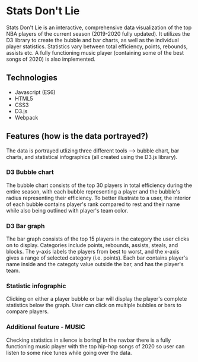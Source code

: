 # Stats Don't Lie
Stats Don't Lie is an interactive, comprehensive data visualization of the top NBA players of the current season (2019-2020 fully updated). It utilizes the D3 library to create the bubble and bar charts, as well as the individual player statistics. Statistics vary between total efficiency, points, rebounds, assists etc. A fully functioning music player (containing some of the best songs of 2020) is also implemented.

## Technologies
- Javascript (ES6)
- HTML5
- CSS3
- D3.js
- Webpack

## Features (how is the data portrayed?)
The data is portrayed utlizing three different tools --> bubble chart, bar charts, and statistical infographics (all created using the D3.js library).

### D3 Bubble chart
The bubble chart consists of the top 30 players in total efficiency during the entire season, with each bubble representing a player and the bubble's radius representing their efficiency. To better illustrate to a user, the interior of each bubble contains player's rank compared to rest and their name while also being outlined with player's team color.

### D3 Bar graph
The bar graph consists of the top 15 players in the category the user clicks on to display. Categories include points, rebounds, assists, steals, and blocks. The y-axis labels the players from best to worst, and the x-axis gives a range of selected category (i.e. points). Each bar contains player's name inside and the categoty value outside the bar, and has the player's team.

### Statistic infographic
Clicking on either a player bubble or bar will display the player's complete statistics below the graph. User can click on multiple bubbles or bars to compare players.

### Additional feature - MUSIC
Checking statistics in silence is boring! In the navbar there is a fully functioning music player with the top hip-hop songs of 2020 so user can listen to some nice tunes while going over the data.
